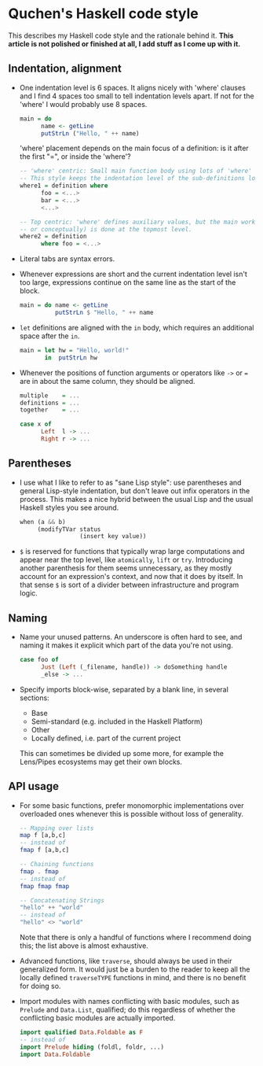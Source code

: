 Quchen's Haskell code style
===========================


This describes my Haskell code style and the rationale behind it.
**This article is not polished or finished at all, I add stuff as I come up
with it.**


Indentation, alignment
----------------------

- One indentation level is 6 spaces. It aligns nicely with 'where' clauses and I
  find 4 spaces too small to tell indentation levels apart. If not for the 'where'
  I would probably use 8 spaces.

  ```haskell
  main = do
        name <- getLine
        putStrLn ("Hello, " ++ name)
  ```

  'where' placement depends on the main focus of a definition: is it after the
  first "=", or inside the 'where'?

  ```haskell
  -- 'where' centric: Small main function body using lots of 'where' definitions.
  -- This style keeps the indentation level of the sub-definitions low.
  where1 = definition where
        foo = <...>
        bar = <...>
        <...>

  -- Top centric: 'where' defines auxiliary values, but the main work (actually
  -- or conceptually) is done at the topmost level.
  where2 = definition
        where foo = <...>
  ```

- Literal tabs are syntax errors.

- Whenever expressions are short and the current indentation level isn't too
  large, expressions continue on the same line as the start of the block.

  ```haskell
  main = do name <- getLine
            putStrLn $ "Hello, " ++ name
  ```

- `let` definitions are aligned with the `in` body, which requires an additional
  space after the `in`.

  ```haskell
  main = let hw = "Hello, world!"
         in  putStrLn hw
  ```

- Whenever the positions of function arguments or operators like `->` or `=` are
  in about the same column, they should be aligned.

  ```haskell
  multiple    = ...
  definitions = ...
  together    = ...

  case x of
        Left  l -> ...
        Right r -> ...
  ```



Parentheses
-----------

- I use what I like to refer to as "sane Lisp style": use parentheses and
  general Lisp-style indentation, but don't leave out infix operators in the
  process. This makes a nice hybrid between the usual Lisp and the usual Haskell
  styles you see around.

  ```haskell
  when (a && b)
       (modifyTVar status
                   (insert key value))
  ```

- `$` is reserved for functions that typically wrap large computations and
  appear near the top level, like `atomically`, `lift` or `try`. Introducing
  another parenthesis for them seems unnecessary, as they mostly account for an
  expression's context, and now that it does by itself. In that sense `$` is
  sort of a divider between infrastructure and program logic.



Naming
------

- Name your unused patterns. An underscore is often hard to see, and naming it
  makes it explicit which part of the data you're not using.

  ```haskell
  case foo of
        Just (Left (_filename, handle)) -> doSomething handle
        _else -> ...
  ```

- Specify imports block-wise, separated by a blank line, in several sections:

  - Base
  - Semi-standard (e.g. included in the Haskell Platform)
  - Other
  - Locally defined, i.e. part of the current project

  This can sometimes be divided up some more, for example the Lens/Pipes
  ecosystems may get their own blocks.



API usage
---------

- For some basic functions, prefer monomorphic implementations over overloaded
  ones whenever this is possible without loss of generality.

  ```haskell
  -- Mapping over lists
  map f [a,b,c]
  -- instead of
  fmap f [a,b,c]

  -- Chaining functions
  fmap . fmap
  -- instead of
  fmap fmap fmap

  -- Concatenating Strings
  "hello" ++ "world"
  -- instead of
  "hello" <> "world"
  ```

  Note that there is only a handful of functions where I recommend doing this;
  the list above is almost exhaustive.

- Advanced functions, like `traverse`, should always be used in their
  generalized form. It would just be a burden to the reader to keep all the
  locally defined `traverseTYPE` functions in mind, and there is no benefit
  for doing so.

- Import modules with names conflicting with basic modules, such as `Prelude`
  and `Data.List`, qualified; do this regardless of whether the conflicting
  basic modules are actually imported.

  ```haskell
  import qualified Data.Foldable as F
  -- instead of
  import Prelude hiding (foldl, foldr, ...)
  import Data.Foldable
  ```
